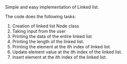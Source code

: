 Simple and easy implementation of Linked list.

The code does the following tasks: 
1. Creation of linked list Node class
2. Taking input from the user
3. Printing the data of the entire linked list
4. Printing the length of the linked list.
5. Printing the element at the ith index of linked list.
6. Update element value at the ith index of the linked list.
7. Insert element at the ith index of the linked list.
